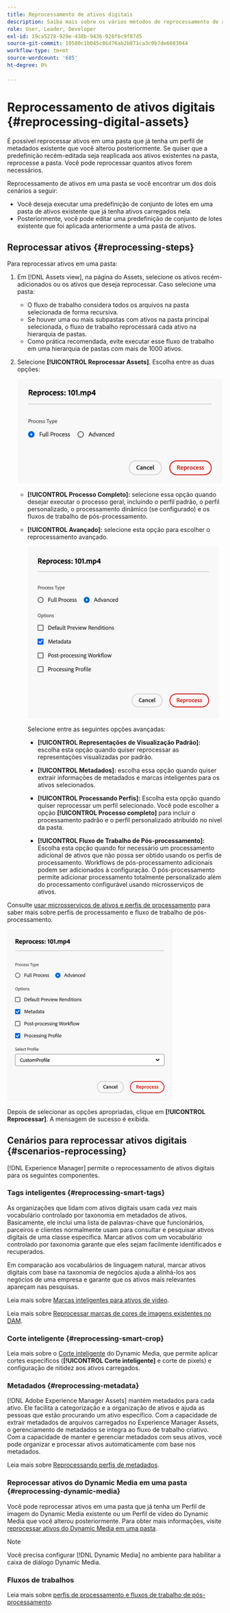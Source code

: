 ```yaml
---
title: Reprocessamento de ativos digitais
description: Saiba mais sobre os vários métodos de reprocessamento de ativos digitais
role: User, Leader, Developer
exl-id: 19ca5278-929e-438b-9436-928f6c9f87d5
source-git-commit: 10580c1b045c86d76ab2b871ca3c0b7de6683044
workflow-type: tm+mt
source-wordcount: '685'
ht-degree: 0%

---
```


# Reprocessamento de ativos digitais {#reprocessing-digital-assets}

É possível reprocessar ativos em uma pasta que já tenha um perfil de metadados existente que você alterou posteriormente. Se quiser que a predefinição recém-editada seja reaplicada aos ativos existentes na pasta, reprocesse a pasta. Você pode reprocessar quantos ativos forem necessários.

Reprocessamento de ativos em uma pasta se você encontrar um dos dois cenários a seguir:

* Você deseja executar uma predefinição de conjunto de lotes em uma pasta de ativos existente que já tenha ativos carregados nela.
* Posteriormente, você pode editar uma predefinição de conjunto de lotes existente que foi aplicada anteriormente a uma pasta de ativos.

## Reprocessar ativos {#reprocessing-steps}

Para reprocessar ativos em uma pasta:

1. Em [!DNL Assets view], na página do Assets, selecione os ativos recém-adicionados ou os ativos que deseja reprocessar.
Caso selecione uma pasta:

   * O fluxo de trabalho considera todos os arquivos na pasta selecionada de forma recursiva.
   * Se houver uma ou mais subpastas com ativos na pasta principal selecionada, o fluxo de trabalho reprocessará cada ativo na hierarquia de pastas.
   * Como prática recomendada, evite executar esse fluxo de trabalho em uma hierarquia de pastas com mais de 1000 ativos.

1. Selecione **[!UICONTROL Reprocessar Assets]**. Escolha entre as duas opções:

   ![Reprocessando Opções do Assets](assets/reprocessing-options.png)

   * **[!UICONTROL Processo Completo]:** selecione essa opção quando desejar executar o processo geral, incluindo o perfil padrão, o perfil personalizado, o processamento dinâmico (se configurado) e os fluxos de trabalho de pós-processamento.
   * **[!UICONTROL Avançado]:** selecione esta opção para escolher o reprocessamento avançado.

     ![Opções Avançadas de Reprocessamento do Assets](assets/reprocessing-options-advanced.png)

     Selecione entre as seguintes opções avançadas:

      * **[!UICONTROL Representações de Visualização Padrão]:** escolha esta opção quando quiser reprocessar as representações visualizadas por padrão.

      * **[!UICONTROL Metadados]:** escolha essa opção quando quiser extrair informações de metadados e marcas inteligentes para os ativos selecionados.

      * **[!UICONTROL Processando Perfis]:** Escolha esta opção quando quiser reprocessar um perfil selecionado. Você pode escolher a opção **[!UICONTROL Processo completo]** para incluir o processamento padrão e o perfil personalizado atribuído no nível da pasta.
        <!--When assets are uploaded to a folder, [!DNL Assets ~~view~~] checks the containing folder's properties for a processing profile. If none is applied, a parent folder in the hierarchy is checked for a processing profile to apply.-->

      * **[!UICONTROL Fluxo de Trabalho de Pós-processamento]:** Escolha esta opção quando for necessário um processamento adicional de ativos que não possa ser obtido usando os perfis de processamento. Workflows de pós-processamento adicionais podem ser adicionados à configuração. O pós-processamento permite adicionar processamento totalmente personalizado além do processamento configurável usando microsserviços de ativos.

Consulte [usar microsserviços de ativos e perfis de processamento](https://experienceleague.adobe.com/docs/experience-manager-cloud-service/content/assets/manage/asset-microservices-configure-and-use.html?lang=en) para saber mais sobre perfis de processamento e fluxo de trabalho de pós-processamento.

![Opções Avançadas de Reprocessamento do Assets2](assets/reprocessing-options-advanced-2.png)

Depois de selecionar as opções apropriadas, clique em **[!UICONTROL Reprocessar]**. A mensagem de sucesso é exibida.

## Cenários para reprocessar ativos digitais {#scenarios-reprocessing}

[!DNL Experience Manager] permite o reprocessamento de ativos digitais para os seguintes componentes.

### Tags inteligentes {#reprocessing-smart-tags}

As organizações que lidam com ativos digitais usam cada vez mais vocabulário controlado por taxonomia em metadados de ativos. Basicamente, ele inclui uma lista de palavras-chave que funcionários, parceiros e clientes normalmente usam para consultar e pesquisar ativos digitais de uma classe específica. Marcar ativos com um vocabulário controlado por taxonomia garante que eles sejam facilmente identificados e recuperados.

Em comparação aos vocabulários de linguagem natural, marcar ativos digitais com base na taxonomia de negócios ajuda a alinhá-los aos negócios de uma empresa e garante que os ativos mais relevantes apareçam nas pesquisas.

Leia mais sobre [Marcas inteligentes para ativos de vídeo](https://experienceleague.adobe.com/docs/experience-manager-cloud-service/content/assets/manage/smart-tags-video-assets.html?lang=en).

Leia mais sobre [Reprocessar marcas de cores de imagens existentes no DAM](https://experienceleague.adobe.com/docs/experience-manager-cloud-service/content/assets/manage/color-tag-images.html?lang=en#color-tags-existing-images).

### Corte inteligente {#reprocessing-smart-crop}

Leia mais sobre o [Corte inteligente](https://experienceleague.adobe.com/docs/experience-manager-cloud-service/content/assets/dynamicmedia/image-profiles.html?lang=en) do Dynamic Media, que permite aplicar cortes específicos (**[!UICONTROL Corte inteligente]** e corte de pixels) e configuração de nitidez aos ativos carregados.

### Metadados {#reprocessing-metadata}

[!DNL Adobe Experience Manager Assets] mantém metadados para cada ativo. Ele facilita a categorização e a organização de ativos e ajuda as pessoas que estão procurando um ativo específico. Com a capacidade de extrair metadados de arquivos carregados no Experience Manager Assets, o gerenciamento de metadados se integra ao fluxo de trabalho criativo. Com a capacidade de manter e gerenciar metadados com seus ativos, você pode organizar e processar ativos automaticamente com base nos metadados.

Leia mais sobre [Reprocessando perfis de metadados](https://experienceleague.adobe.com/docs/experience-manager-cloud-service/content/assets/manage/metadata-profiles.html?lang=en).

### Reprocessar ativos do Dynamic Media em uma pasta {#reprocessing-dynamic-media}

Você pode reprocessar ativos em uma pasta que já tenha um Perfil de imagem do Dynamic Media existente ou um Perfil de vídeo do Dynamic Media que você alterou posteriormente. Para obter mais informações, visite [reprocessar ativos do Dynamic Media em uma pasta](https://experienceleague.adobe.com/docs/experience-manager-cloud-service/content/assets/admin/about-image-video-profiles.html?lang=en).

>[!NOTE]
>
>Você precisa configurar [!DNL Dynamic Media] no ambiente para habilitar a caixa de diálogo Dynamic Media.
>

### Fluxos de trabalhos

Leia mais sobre [perfis de processamento e fluxos de trabalho de pós-processamento](https://experienceleague.adobe.com/docs/experience-manager-cloud-service/content/assets/manage/asset-microservices-configure-and-use.html?lang=en).
